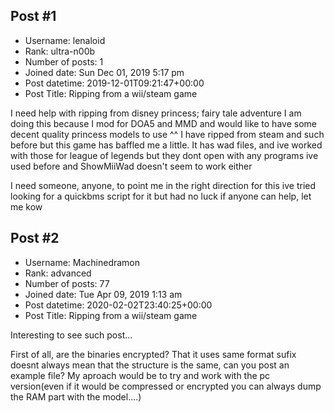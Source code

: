 ## Post #1
- Username: lenaloid
- Rank: ultra-n00b
- Number of posts: 1
- Joined date: Sun Dec 01, 2019 5:17 pm
- Post datetime: 2019-12-01T09:21:47+00:00
- Post Title: Ripping from a wii/steam game

I need help with ripping from disney princess; fairy tale adventure
I am doing this because I mod for DOA5 and MMD and would like to have some decent quality princess models to use ^^
I have ripped from steam and such before but this game has baffled me a little.
It has wad files, and ive worked with those for league of legends but they dont open with any programs ive used before
and ShowMiiWad doesn't seem to work either

I need someone, anyone, to point me in the right direction for this
ive tried looking for a quickbms script for it but had no luck
if anyone can help, let me kow
## Post #2
- Username: Machinedramon
- Rank: advanced
- Number of posts: 77
- Joined date: Tue Apr 09, 2019 1:13 am
- Post datetime: 2020-02-02T23:40:25+00:00
- Post Title: Ripping from a wii/steam game

Interesting to see such post...

First of all, are the binaries encrypted? That it uses same format sufix doesnt always mean that the structure is the same, can you post an example file? My aproach would be to try and work with the pc version(even if it would be compressed or encrypted you can always dump the RAM part with the model....)
